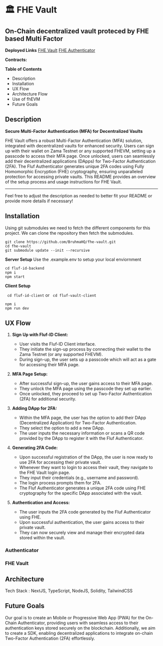 
# 🏛️ FHE Vault

## On-Chain decentralized vault proteced by FHE based Multi Factor 

**Deployed Links**
[FHE Vault](https://fhe-vault.vercel.app/)
[FHE Authenticator](https://fluf-id.vercel.app/id)

**Contracts:**


**Table of Contents**
-  Description
- Installation
- UX Flow
- Architecture Flow
- Use of fhEVM
- Future Goals

## Description
**Secure Multi-Factor Authentication (MFA) for Decentralized Vaults**

FHE Vault offers a robust Multi-Factor Authentication (MFA) solution, integrated with decentralized vaults for enhanced security. Users can sign up with their wallet on Zama Testnet or any supported FHEVM, setting up a passcode to access their MFA page. Once unlocked, users can seamlessly add their decentralized applications (DApps) for Two-Factor Authentication (2FA). The Fluf Authenticator generates unique 2FA codes using Fully Homomorphic Encryption (FHE) cryptography, ensuring unparalleled protection for accessing private vaults. This README provides an overview of the setup process and usage instructions for FHE Vault.

----------

Feel free to adjust the description as needed to better fit your README or provide more details if necessary!

## Installation
Using git submodules we need to fetch the different components for this project. We can clone the repository then fetch the submodules.
```
git clone https://github.com/BruhmaHQ/fhe-vault.git
cd fhe-vault
git submodule update --init --recursive
```
**Server Setup**
Use the .example.env to setup your local enviornment
``` 
cd fluf-id-backend
npm i
npm start
```

**Client Setup**

``` cd fluf-id-client```  or ``` cd fluf-vault-client```
```
npm i
npm run dev
```
## UX Flow
1.  **Sign Up with Fluf-ID Client:**
    
    -   User visits the Fluf-ID Client interface.
    -   They initiate the sign-up process by connecting their wallet to the Zama Testnet (or any supported FHEVM).
    -   During sign-up, the user sets up a passcode which will act as a gate for accessing their MFA page.
2.  **MFA Page Setup:**
    
    -   After successful sign-up, the user gains access to their MFA page.
    -   They unlock the MFA page using the passcode they set up earlier.
    -   Once unlocked, they proceed to set up Two-Factor Authentication (2FA) for additional security.
3.  **Adding DApp for 2FA:**
    
    -   Within the MFA page, the user has the option to add their DApp (Decentralized Application) for Two-Factor Authentication.
    -   They select the option to add a new DApp.
    -   The user inputs the necessary information or scans a QR code provided by the DApp to register it with the Fluf Authenticator.
4.  **Generating 2FA Code:**
    
    -   Upon successful registration of the DApp, the user is now ready to use 2FA for accessing their private vault.
    -   Whenever they want to login to access their vault, they navigate to the FHE Vault login page.
    -   They input their credentials (e.g., username and password).
    -   The login process prompts them for 2FA.
    -   The Fluf Authenticator generates a unique 2FA code using FHE cryptography for the specific DApp associated with the vault.
5.  **Authentication and Access:**
    
    -   The user inputs the 2FA code generated by the Fluf Authenticator using FHE.
    -   Upon successful authentication, the user gains access to their private vault.
    -   They can now securely view and manage their encrypted data stored within the vault.

### Authenticator

### FHE Vault


## Architecture
Tech Stack :  NextJS, TypeScript, NodeJS, Solidity, TailwindCSS

## Future Goals
Our goal is to create an Mobile or Progressive Web App (PWA) for the On-Chain Authenticator, providing users with seamless access to their authentication keys stored securely on the blockchain. Additionally, we aim to create a SDK, enabling decentralized applications to integrate on-chain Two-Factor Authentication (2FA) effortlessly.
